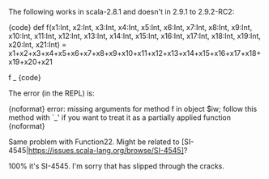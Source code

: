 The following works in scala-2.8.1 and doesn't in 2.9.1 to 2.9.2-RC2:

{code}
def f(x1:Int, x2:Int, x3:Int, x4:Int, x5:Int, x6:Int, x7:Int, x8:Int, x9:Int, x10:Int, x11:Int, x12:Int, x13:Int, x14:Int, x15:Int, x16:Int, x17:Int, x18:Int, x19:Int, x20:Int, x21:Int) =
  x1+x2+x3+x4+x5+x6+x7+x8+x9+x10+x11+x12+x13+x14+x15+x16+x17+x18+x19+x20+x21

f _
{code}

The error (in the REPL) is:

{noformat}
error: missing arguments for method f in object $iw;
follow this method with `_' if you want to treat it as a partially applied function
{noformat}

Same problem with Function22. Might be related to [SI-4545|https://issues.scala-lang.org/browse/SI-4545]?

100% it's SI-4545.  I'm sorry that has slipped through the cracks.

